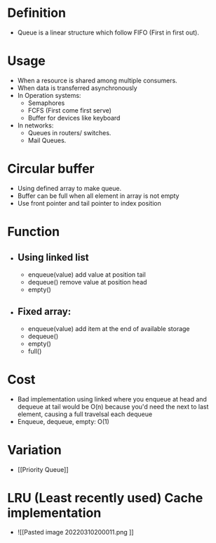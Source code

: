 # Definition
- Queue is a linear structure which follow FIFO (First in first out). 
# Usage
- When a resource is shared among multiple consumers.
- When data is transferred asynchronously
- In Operation systems:
	- Semaphores
	- FCFS (First come first serve)
	- Buffer for devices like keyboard
- In networks:
	- Queues in routers/ switches.
	- Mail Queues.
# Circular buffer
- Using defined array to make queue.
- Buffer can be full when all element in array is not empty
- Use front pointer and tail pointer to index position
# Function
- ## Using linked list
	- enqueue(value) add value at position tail
	- dequeue() remove value at position head
	- empty()
- ## Fixed array:
	- enqueue(value) add item at the end of available storage
	- dequeue()
	- empty()
	- full()
# Cost
- Bad implementation using linked where you enqueue at head and dequeue at tail would be O(n) because you'd need the next to last element, causing a full travelsal each dequeue
- Enqueue, dequeue, empty: O(1) 
# Variation
- [[Priority Queue]]
# LRU (Least recently used) Cache implementation
- ![[Pasted image 20220310200011.png ]]